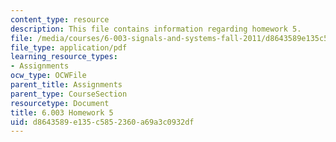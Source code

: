```yaml
---
content_type: resource
description: This file contains information regarding homework 5.
file: /media/courses/6-003-signals-and-systems-fall-2011/d8643589e135c5852360a69a3c0932df_MIT6_003F11_hw05.pdf
file_type: application/pdf
learning_resource_types:
- Assignments
ocw_type: OCWFile
parent_title: Assignments
parent_type: CourseSection
resourcetype: Document
title: 6.003 Homework 5
uid: d8643589-e135-c585-2360-a69a3c0932df
---
```

